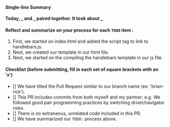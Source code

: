 #### Single-line Summary
**Today, _ and _ paired together. It took about _**

#### Reflect and summarize on your process for each `TODO` item :  
  1. First, we started on index.html and added the script tag to link to handlebars.js.
  2. Next, we created our template in our html file.
  3. Next, we started on the compiling the handlebars template in our js file.

#### Checklist (before submitting, fill in each set of square brackets with an 'x')
- [] We have titled the Pull Request similar to our branch name (ex: 'brian-rick'). 
- [] This PR includes commits from both myself and my partner; e.g. We followed good pair programming practices by switching driver/navigator roles.
- [] There is no extraneous, unrelated code included in this PR.
- [] We have summarized our `TODO:` process above.
